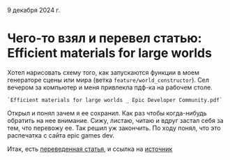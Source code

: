 9 декабря 2024 г.

# Чего-то взял и перевел статью: Efficient materials for large worlds

Хотел нарисовать схему того, как запускаются функции в моем генераторе сцены или мира (ветка `feature/world_constructor`). Сел вечером за компьютер и меня привлекла пдф-ка на рабочем столе. 

    `Efficient materials for large worlds _ Epic Developer Community.pdf`

Открыл и понял зачем я ее сохранил. Как раз чтобы когда-нибудь обратить на нее внимание. Сижу, листаю, читаю и вдруг застал себя за тем, что перевожу ее. Так решил уж закончить. По ходу понял, что это распечатка с сайта epic games dev.

Итак, есть [переведенная статья](efficient_materials/2024dec09_translate.md), и ссылка на [источник](https://dev.epicgames.com/community/learning/tutorials/DdzL/unreal-engine-fortnite-efficient-materials-for-large-worlds)
